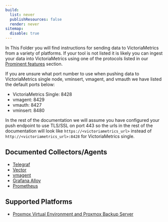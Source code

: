 ```yaml
---
build:
  list: never
  publishResources: false
  render: never
sitemap:
  disable: true
---
```

In This Folder you will find instructions for sending data to VictoriaMetrics from a variety of platforms.
If your tool is not listed it is likely you can ingest your data into VictoriaMetrics using one of the protocols listed
in our [Prominent features](https://docs.victoriametrics.com/victoriametrics/single-server-victoriametrics/#prominent-features) section.

If you are unsure what port number to use when pushing data to VictoriaMetrics single node, vminsert, vmagent, and vmauth we have listed the default ports below:
- VictoriaMetrics Single: 8428
- vmagent: 8429
- vmauth: 8427
- vminsert: 8480

In the rest of the documentation we will assume you have configured your push endpoint to use TLS/SSL on port 443 
so the urls in the rest of the documentation will look like `https://<victoriametrics_url>` instead of `http://<victoriametrics_url>:8428` for VictoriaMetrics single.

## Documented Collectors/Agents

- [Telegraf](https://docs.victoriametrics.com/victoriametrics/data-ingestion/telegraf/)
- [Vector](https://docs.victoriametrics.com/victoriametrics/data-ingestion/vector/)
- [vmagent](https://docs.victoriametrics.com/victoriametrics/data-ingestion/vmagent/)
- [Grafana Alloy](https://docs.victoriametrics.com/victoriametrics/data-ingestion/alloy/)
- [Prometheus](https://docs.victoriametrics.com/victoriametrics/integrations/prometheus/)


## Supported Platforms

- [Proxmox Virtual Environment and Proxmox Backup Server](https://docs.victoriametrics.com/victoriametrics/data-ingestion/proxmox/)
